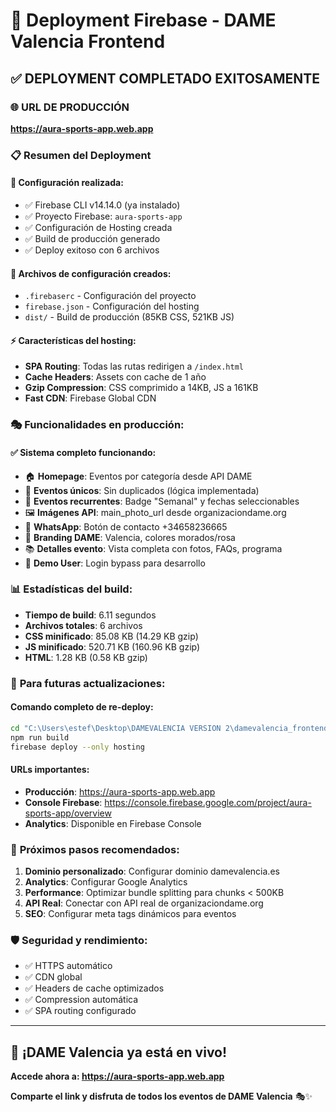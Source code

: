 # 🚀 Deployment Firebase - DAME Valencia Frontend

## ✅ **DEPLOYMENT COMPLETADO EXITOSAMENTE**

### 🌐 **URL DE PRODUCCIÓN**
**https://aura-sports-app.web.app**

### 📋 **Resumen del Deployment**

#### **🔧 Configuración realizada:**
- ✅ Firebase CLI v14.14.0 (ya instalado)
- ✅ Proyecto Firebase: `aura-sports-app`
- ✅ Configuración de Hosting creada
- ✅ Build de producción generado
- ✅ Deploy exitoso con 6 archivos

#### **📁 Archivos de configuración creados:**
- `.firebaserc` - Configuración del proyecto
- `firebase.json` - Configuración del hosting
- `dist/` - Build de producción (85KB CSS, 521KB JS)

#### **⚡ Características del hosting:**
- **SPA Routing**: Todas las rutas redirigen a `/index.html`
- **Cache Headers**: Assets con cache de 1 año
- **Gzip Compression**: CSS comprimido a 14KB, JS a 161KB
- **Fast CDN**: Firebase Global CDN

### 🎭 **Funcionalidades en producción:**

#### **✅ Sistema completo funcionando:**
- 🏠 **Homepage**: Eventos por categoría desde API DAME
- 🎯 **Eventos únicos**: Sin duplicados (lógica implementada)
- 🔄 **Eventos recurrentes**: Badge "Semanal" y fechas seleccionables
- 🖼️ **Imágenes API**: main_photo_url desde organizaciondame.org
- 📱 **WhatsApp**: Botón de contacto +34658236665
- 🎨 **Branding DAME**: Valencia, colores morados/rosa
- 📚 **Detalles evento**: Vista completa con fotos, FAQs, programa
- 🔐 **Demo User**: Login bypass para desarrollo

### 📊 **Estadísticas del build:**
- **Tiempo de build**: 6.11 segundos
- **Archivos totales**: 6 archivos
- **CSS minificado**: 85.08 KB (14.29 KB gzip)
- **JS minificado**: 520.71 KB (160.96 KB gzip)
- **HTML**: 1.28 KB (0.58 KB gzip)

### 🔄 **Para futuras actualizaciones:**

#### **Comando completo de re-deploy:**
```bash
cd "C:\Users\estef\Desktop\DAMEVALENCIA VERSION 2\damevalencia_frontend_nuevo"
npm run build
firebase deploy --only hosting
```

#### **URLs importantes:**
- **Producción**: https://aura-sports-app.web.app
- **Console Firebase**: https://console.firebase.google.com/project/aura-sports-app/overview
- **Analytics**: Disponible en Firebase Console

### 🎯 **Próximos pasos recomendados:**
1. **Dominio personalizado**: Configurar dominio damevalencia.es
2. **Analytics**: Configurar Google Analytics
3. **Performance**: Optimizar bundle splitting para chunks < 500KB
4. **API Real**: Conectar con API real de organizaciondame.org
5. **SEO**: Configurar meta tags dinámicos para eventos

### 🛡️ **Seguridad y rendimiento:**
- ✅ HTTPS automático
- ✅ CDN global
- ✅ Headers de cache optimizados
- ✅ Compression automática
- ✅ SPA routing configurado

---

## 🎉 **¡DAME Valencia ya está en vivo!**

**Accede ahora a: https://aura-sports-app.web.app**

**Comparte el link y disfruta de todos los eventos de DAME Valencia** 🎭✨
